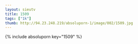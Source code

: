 ```yaml
--- 
layout: sieutv
title: 1509
tags: ["1k"]
thumb: http://94.23.248.219/absoluporn-1/image/002/1509.jpg
---
```

{% include absoluporn key="1509" %} 
